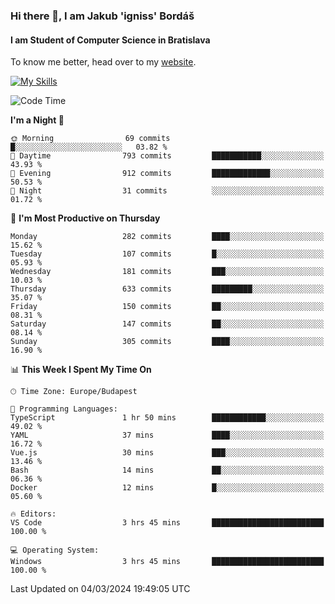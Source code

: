 ### Hi there 👋, I am Jakub 'igniss' Bordáš

#### I am Student of Computer Science in Bratislava
To know me better, head over to my [website](https://bordas.sk).

[![My Skills](https://skillicons.dev/icons?i=js,html,css,figma,svelte,java,kotlin,python,postgresql,typescript,nest,nodejs)](https://bordas.sk)


<!--START_SECTION:waka-->
![Code Time](http://img.shields.io/badge/Code%20Time-1%2C416%20hrs%2054%20mins-blue)

**I'm a Night 🦉** 

```text
🌞 Morning                69 commits          █░░░░░░░░░░░░░░░░░░░░░░░░   03.82 % 
🌆 Daytime                793 commits         ███████████░░░░░░░░░░░░░░   43.93 % 
🌃 Evening                912 commits         █████████████░░░░░░░░░░░░   50.53 % 
🌙 Night                  31 commits          ░░░░░░░░░░░░░░░░░░░░░░░░░   01.72 % 
```
📅 **I'm Most Productive on Thursday** 

```text
Monday                   282 commits         ████░░░░░░░░░░░░░░░░░░░░░   15.62 % 
Tuesday                  107 commits         █░░░░░░░░░░░░░░░░░░░░░░░░   05.93 % 
Wednesday                181 commits         ███░░░░░░░░░░░░░░░░░░░░░░   10.03 % 
Thursday                 633 commits         █████████░░░░░░░░░░░░░░░░   35.07 % 
Friday                   150 commits         ██░░░░░░░░░░░░░░░░░░░░░░░   08.31 % 
Saturday                 147 commits         ██░░░░░░░░░░░░░░░░░░░░░░░   08.14 % 
Sunday                   305 commits         ████░░░░░░░░░░░░░░░░░░░░░   16.90 % 
```


📊 **This Week I Spent My Time On** 

```text
🕑︎ Time Zone: Europe/Budapest

💬 Programming Languages: 
TypeScript               1 hr 50 mins        ████████████░░░░░░░░░░░░░   49.02 % 
YAML                     37 mins             ████░░░░░░░░░░░░░░░░░░░░░   16.72 % 
Vue.js                   30 mins             ███░░░░░░░░░░░░░░░░░░░░░░   13.46 % 
Bash                     14 mins             ██░░░░░░░░░░░░░░░░░░░░░░░   06.36 % 
Docker                   12 mins             █░░░░░░░░░░░░░░░░░░░░░░░░   05.60 % 

🔥 Editors: 
VS Code                  3 hrs 45 mins       █████████████████████████   100.00 % 

💻 Operating System: 
Windows                  3 hrs 45 mins       █████████████████████████   100.00 % 
```


 Last Updated on 04/03/2024 19:49:05 UTC
<!--END_SECTION:waka-->
